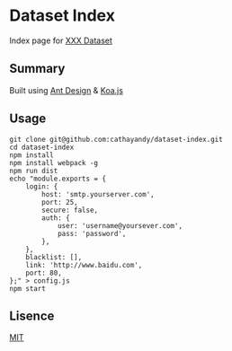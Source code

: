 # Dataset Index

Index page for [XXX Dataset](https://cathayandy.com)

## Summary

Built using [Ant Design](https://ant.design) & [Koa.js](http://koajs.com/)

## Usage

    git clone git@github.com:cathayandy/dataset-index.git
    cd dataset-index
    npm install
    npm install webpack -g
    npm run dist
    echo "module.exports = {
        login: {
            host: 'smtp.yourserver.com',
            port: 25,
            secure: false,
            auth: {
                user: 'username@yoursever.com',
                pass: 'password',
            },
        },
        blacklist: [],
        link: 'http://www.baidu.com',
        port: 80,
    };" > config.js
    npm start

## Lisence

[MIT](https://tldrlegal.com/license/mit-license)